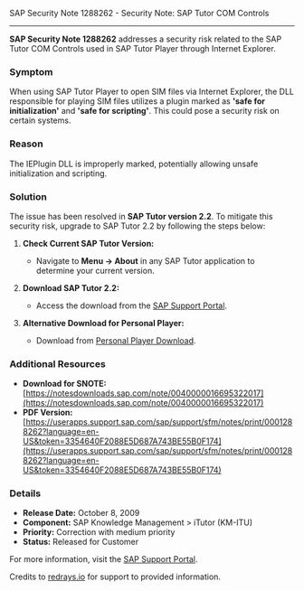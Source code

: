 SAP Security Note 1288262 - Security Note: SAP Tutor COM Controls

---

**SAP Security Note 1288262** addresses a security risk related to the SAP Tutor COM Controls used in SAP Tutor Player through Internet Explorer.

### **Symptom**
When using SAP Tutor Player to open SIM files via Internet Explorer, the DLL responsible for playing SIM files utilizes a plugin marked as **'safe for initialization'** and **'safe for scripting'**. This could pose a security risk on certain systems.

### **Reason**
The IEPlugin DLL is improperly marked, potentially allowing unsafe initialization and scripting.

### **Solution**
The issue has been resolved in **SAP Tutor version 2.2**. To mitigate this security risk, upgrade to SAP Tutor 2.2 by following the steps below:

1. **Check Current SAP Tutor Version:**
   - Navigate to **Menu → About** in any SAP Tutor application to determine your current version.

2. **Download SAP Tutor 2.2:**
   - Access the download from the [SAP Support Portal](https://me.sap.com/swdc/Download/Installations%20and%20Upgrades/Entry/by%20Application%20Group/SAP%20Application%20Components/SAP%20TUTOR/SAP%20Tutor%202.2).

3. **Alternative Download for Personal Player:**
   - Download from [Personal Player Download](https://websmp103.sap-ag.de/~sapidp/011000358700001572552002E).

### **Additional Resources**
- **Download for SNOTE:** [https://notesdownloads.sap.com/note/0040000016695322017](https://notesdownloads.sap.com/note/0040000016695322017)
- **PDF Version:** [https://userapps.support.sap.com/sap/support/sfm/notes/print/0001288262?language=en-US&token=3354640F2088E5D687A743BE55B0F174](https://userapps.support.sap.com/sap/support/sfm/notes/print/0001288262?language=en-US&token=3354640F2088E5D687A743BE55B0F174)

### **Details**
- **Release Date:** October 8, 2009
- **Component:** SAP Knowledge Management > iTutor (KM-ITU)
- **Priority:** Correction with medium priority
- **Status:** Released for Customer

For more information, visit the [SAP Support Portal](https://me.sap.com/).

Credits to [redrays.io](https://redrays.io) for support to provided information.